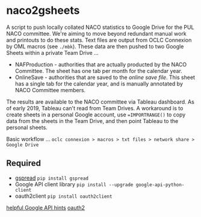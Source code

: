 # naco2gsheets

A script to push locally collated NACO statistics to Google Drive for the PUL NACO committee. We're aiming to move beyond redundant manual work and printouts to do these stats. Text files are output from OCLC Connexion by OML macros (see `./mbk`). These data are then pushed to two Google Sheets within a private Team Drive ...
* NAFProduction - authorities that are actually producted by the NACO Committee. The sheet has one tab per month for the calendar year.
* OnlineSave - authorities that are saved to the *online save file*. This sheet has a single tab for the calendar year, and is manually annotated by NACO Committee members.

The results are available to the NACO committee via Tableau dashboard. As of early 2019, Tableau can't read from Team Drives. A workaround is to create sheets in a personal Google account, use `=IMPORTRANGE()` to copy data from the sheets in the Team Drive, and then point Tableau to the personal sheets.  

Basic workflow ...
`oclc connexion > macros > txt files > network share > Google Drive`


## Required
* [gspread](https://github.com/burnash/gspread) `pip install gspread` 
* Google API client library `pip install --upgrade google-api-python-client`
* oauth2client `pip install oauth2client`

[helpful Google API hints](https://www.twilio.com/blog/2017/02/an-easy-way-to-read-and-write-to-a-google-spreadsheet-in-python.html)
[oauth2](https://gspread.readthedocs.io/en/latest/oauth2.html)
